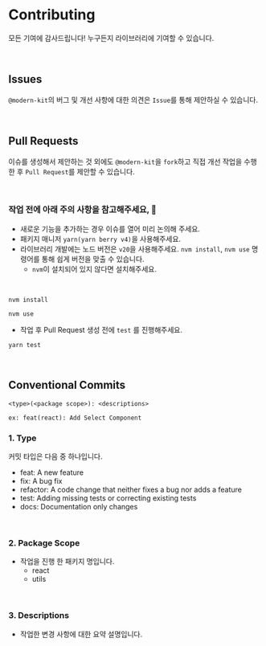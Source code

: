 # Contributing
모든 기여에 감사드립니다! 누구든지 라이브러리에 기여할 수 있습니다.

<br />

## Issues
`@modern-kit`의 버그 및 개선 사항에 대한 의견은 `Issue`를 통해 제안하실 수 있습니다.

<br />

## Pull Requests
이슈를 생성해서 제안하는 것 외에도 `@modern-kit`을 `fork`하고 직접 개선 작업을 수행한 후 `Pull Request`를 제안할 수 있습니다.

<br />

### 작업 전에 아래 주의 사항을 참고해주세요, 🙏
- 새로운 기능을 추가하는 경우 이슈를 열어 미리 논의해 주세요.
- 패키지 매니저 `yarn(yarn berry v4)`을 사용해주세요.
- 라이브러리 개발에는 노드 버전은 `v20`을 사용해주세요. `nvm install`, `nvm use` 명령어를 통해 쉽게 버전을 맞출 수 있습니다.
  - `nvm`이 설치되어 있지 않다면 설치해주세요.

<br />

```shell
nvm install
```
```shell
nvm use
```

- 작업 후 Pull Request 생성 전에 `test` 를 진행해주세요. 

```shell
yarn test
```

<br />

## Conventional Commits

```
<type>(<package scope>): <descriptions>

ex: feat(react): Add Select Component
```


### 1. Type
커밋 타입은 다음 중 하나입니다.
- feat: A new feature
- fix: A bug fix
- refactor: A code change that neither fixes a bug nor adds a feature
- test: Adding missing tests or correcting existing tests
- docs: Documentation only changes

<br />

### 2. Package Scope
- 작업을 진행 한 패키지 명입니다.
  - react
  - utils

<br />

### 3. Descriptions
- 작업한 변경 사항에 대한 요약 설명입니다.

<br />